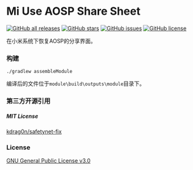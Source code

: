 # Mi Use AOSP Share Sheet

<a href="https://github.com/YifePlayte/Mi-Use-AOSP-Share-Sheet/releases"><img alt="GitHub all releases" src="https://img.shields.io/github/downloads/YifePlayte/Mi-Use-AOSP-Share-Sheet/total?label=Downloads"></a> <a href="https://github.com/YifePlayte/Mi-Use-AOSP-Share-Sheet/stargazers"><img alt="GitHub stars" src="https://img.shields.io/github/stars/YifePlayte/Mi-Use-AOSP-Share-Sheet?style=flat"></a> <a href="https://github.com/YifePlayte/Mi-Use-AOSP-Share-Sheet/issues"><img alt="GitHub issues" src="https://img.shields.io/github/issues/YifePlayte/Mi-Use-AOSP-Share-Sheet"></a> <a href="https://github.com/YifePlayte/Mi-Use-AOSP-Share-Sheet/blob/main/LICENSE"><img alt="GitHub license" src="https://img.shields.io/github/license/YifePlayte/Mi-Use-AOSP-Share-Sheet"></a>

在小米系统下恢复AOSP的分享界面。

### 构建

```shell
./gradlew assembleModule
```

编译后的文件位于`module\build\outputs\module`目录下。

### 第三方开源引用

##### MIT License

[kdrag0n/safetynet-fix](https://github.com/kdrag0n/safetynet-fix)

### License

[GNU General Public License v3.0](https://github.com/YifePlayte/Mi-Use-AOSP-Share-Sheet/blob/main/LICENSE)
